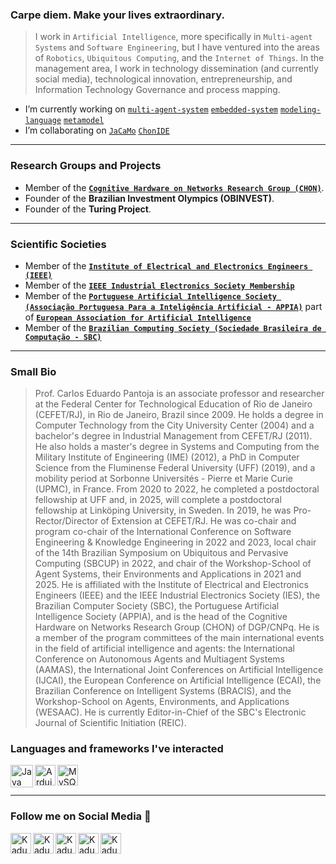 ### Carpe diem. Make your lives extraordinary.

> I work in `Artificial Intelligence`, more specifically in `Multi-agent Systems` and `Software Engineering`, but I have ventured into the areas of `Robotics`, `Ubiquitous Computing`, and the `Internet of Things`. In the management area, I work in technology dissemination (and currently social media), technological innovation, entrepreneurship, and Information Technology Governance and process mapping. 

- I’m currently working on [`multi-agent-system`](https://en.wikipedia.org/wiki/Multi-agent_system) [`embedded-system`](https://en.wikipedia.org/wiki/Embedded_system) [`modeling-language`](https://en.wikipedia.org/wiki/Modeling_language#:~:text=A%20modeling%20language%20is%20any,in%20the%20structure%20Programing%20language.) [`metamodel`](https://en.wikipedia.org/wiki/Metamodeling#:~:text=%22Metamodeling%22%20is%20the%20construction%20of,metamodels%20to%20represent%20that%20behavior.) 
- I’m collaborating on [`JaCaMo`](https://github.com/jacamo-lang/jacamo) [`ChonIDE`](https://sourceforge.net/p/chonos/sysConfig/ci/master/tree/)

---

### Research Groups and Projects

- Member of the **[`Cognitive Hardware on Networks Research Group (CHON)`](http://dgp.cnpq.br/dgp/espelhogrupo/819423)**. 
- Founder of the **Brazilian Investment Olympics (OBINVEST)**.
- Founder of the **Turing Project**.
  
---

### Scientific Societies 

- Member of the **[`Institute of Electrical and Electronics Engineers (IEEE)`](https://www.ieee.org/)**
- Member of the **[`IEEE Industrial Electronics Society Membership`](https://www.ieee-ies.org/)**
- Member of the **[`Portuguese Artificial Intelligence Society (Associação Portuguesa Para a Inteligência Artificial - APPIA)`](https://www.appia.pt/)** part of **[`European Association for Artificial Intelligence`](https://www.eurai.org/)**
- Member of the **[`Brazilian Computing Society (Sociedade Brasileira de Computação - SBC)`](https://www.sbc.org.br/)**

---

### Small Bio
> Prof. Carlos Eduardo Pantoja is an associate professor and researcher at the Federal Center for Technological Education of Rio de Janeiro (CEFET/RJ), in Rio de Janeiro, Brazil since 2009. He holds a degree in Computer Technology from the City University Center (2004) and a bachelor's degree in Industrial Management from CEFET/RJ (2011). He also holds a master's degree in Systems and Computing from the Military Institute of Engineering (IME) (2012), a PhD in Computer Science from the Fluminense Federal University (UFF) (2019), and a mobility period at Sorbonne Universités - Pierre et Marie Curie (UPMC), in France. From 2020 to 2022, he completed a postdoctoral fellowship at UFF and, in 2025, will complete a postdoctoral fellowship at Linköping University, in Sweden. In 2019, he was Pro-Rector/Director of Extension at CEFET/RJ. He was co-chair and program co-chair of the International Conference on Software Engineering & Knowledge Engineering in 2022 and 2023, local chair of the 14th Brazilian Symposium on Ubiquitous and Pervasive Computing (SBCUP) in 2022, and chair of the Workshop-School of Agent Systems, their Environments and Applications in 2021 and 2025. He is affiliated with the Institute of Electrical and Electronics Engineers (IEEE) and the IEEE Industrial Electronics Society (IES), the Brazilian Computer Society (SBC), the Portuguese Artificial Intelligence Society (APPIA), and is the head of the Cognitive Hardware on Networks Research Group (CHON) of DGP/CNPq. He is a member of the program committees of the main international events in the field of artificial intelligence and agents: the International Conference on Autonomous Agents and Multiagent Systems (AAMAS), the International Joint Conferences on Artificial Intelligence (IJCAI), the European Conference on Artificial Intelligence (ECAI), the Brazilian Conference on Intelligent Systems (BRACIS), and the Workshop-School on Agents, Environments, and Applications (WESAAC). He is currently Editor-in-Chief of the SBC's Electronic Journal of Scientific Initiation (REIC).

### Languages and frameworks I've interacted

<div>
  
  <img align="left" alt="Java" src="https://logodownload.org/wp-content/uploads/2017/04/java-logo.png" height="36px"/>
  
  <img align="left" alt="Arduino" src="https://brandslogos.com/wp-content/uploads/images/large/arduino-logo-1.png" height="33px">
  
  <img align="left" alt="MySQL" src="https://logodownload.org/wp-content/uploads/2016/10/mysql-logo-1.png" height="33px">
  
</div>

<br><br>

---

### Follow me on Social Media 🔗
<div>

  [<img align="left" alt="Kadu Pantoja | LinkedIn" height="33px" src="https://upload.wikimedia.org/wikipedia/commons/8/81/LinkedIn_icon.svg" />](https://www.linkedin.com/in/professorpantoja/)

  [<img align="left" alt="Kadu Pantoja | Researchgate" height="33px" src="https://upload.wikimedia.org/wikipedia/commons/thumb/5/5e/ResearchGate_icon_SVG.svg/2048px-ResearchGate_icon_SVG.svg.png" />](https://www.researchgate.net/profile/Carlos-Pantoja-3)

  [<img align="left" alt="Kadu Pantoja | Google Scholar" height="33px" src="https://upload.wikimedia.org/wikipedia/commons/thumb/c/c7/Google_Scholar_logo.svg/2048px-Google_Scholar_logo.svg.png" />](https://scholar.google.com/citations?user=Q0XQmygAAAAJ&hl=pt-BR)

  [<img align="left" alt="Kadu Pantoja | ORCID" height="33px" src="https://upload.wikimedia.org/wikipedia/commons/thumb/0/06/ORCID_iD.svg/2048px-ORCID_iD.svg.png" />](https://orcid.org/0000-0002-7099-4974)

  [<img align="left" alt="Kadu Pantoja | Instagram" height="33px" src="https://logodownload.org/wp-content/uploads/2017/04/instagram-logo.png" />](https://www.instagram.com/prof.pantoja/)

</div>

<br>
